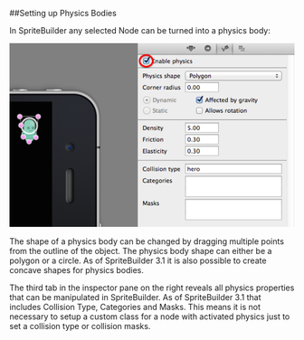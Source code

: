 ##Setting up Physics Bodies

In SpriteBuilder any selected Node can be turned into a physics body:

![image](SpriteBuilder_enablePhysics.png)

The shape of a physics body can be changed by dragging multiple points from the outline of the object. The physics body shape can either be a polygon or a circle. As of SpriteBuilder 3.1 it is also possible to create concave shapes for physics bodies.

The third tab in the inspector pane on the right reveals all physics properties that can be manipulated in SpriteBuilder. As of SpriteBuilder 3.1 that includes Collision Type, Categories and Masks. This means it is not necessary to setup a custom class for a node with activated physics just to set a collision type or collision masks.